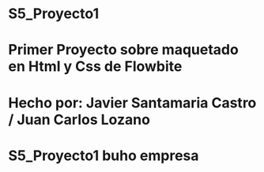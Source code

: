 # S5_Proyecto1

# Primer Proyecto sobre maquetado en Html y Css de Flowbite

# Hecho por: Javier Santamaria Castro / Juan Carlos Lozano
  
# S5_Proyecto1 buho empresa